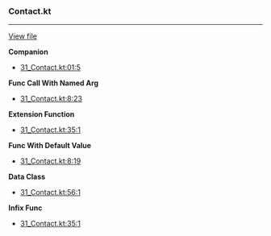 ### Contact.kt
---
[View file](files/31_Contact.kt)

**Companion**

 - [31_Contact.kt:01:5](files/31_Contact.kt#L01)

**Func Call With Named Arg**

 - [31_Contact.kt:8:23](files/31_Contact.kt#L8:)

**Extension Function**

 - [31_Contact.kt:35:1](files/31_Contact.kt#L35)

**Func With Default Value**

 - [31_Contact.kt:8:19](files/31_Contact.kt#L8:)

**Data Class**

 - [31_Contact.kt:56:1](files/31_Contact.kt#L56)

**Infix Func**

 - [31_Contact.kt:35:1](files/31_Contact.kt#L35)
